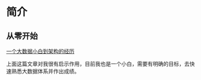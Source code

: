 # 简介

## 从零开始

[一个大数据小白到架构的经历](https://www.jianshu.com/p/cd2d3256cc52)

上面这篇文章对我很有启示作用，目前我也是一个小白，需要有明确的目标，去快速熟悉大数据体系并作出成绩。

